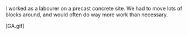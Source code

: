 I worked as a labourer on a precast concrete site. We had to move lots of blocks around, and would often do way more work than necessary. 


[GA.gif]
